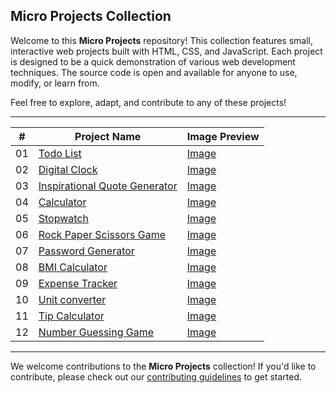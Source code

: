## Micro Projects Collection

Welcome to this **Micro Projects** repository! This collection features small, interactive web projects built with HTML, CSS, and JavaScript. Each project is designed to be a quick demonstration of various web development techniques. The source code is open and available for anyone to use, modify, or learn from.

Feel free to explore, adapt, and contribute to any of these projects!

---

| #   | Project Name | Image Preview           |
| --- | ------------ | ----------------------- |
| 01   | [Todo List](https://github.com/jovdim/Micro-Projects-Collection/tree/main/to-do-list)    | [Image](https://github.com/jovdim/Micro-Projects-Collection/blob/7c2ea2cb3c8a2123cf5dfa759921b17be623a875/to-do-list/preview-image.png) |
| 02   | [Digital Clock](https://github.com/jovdim/Micro-Projects-Collection/tree/main/to-do-list)    | [Image](https://github.com/jovdim/Micro-Projects-Collection/blob/939c594a36bbb90880a1fd5e6662d23e6d5ff5d2/digital-clock/preview-image.png) |
| 03   | [Inspirational Quote Generator](https://github.com/jovdim/Micro-Projects-Collection/tree/main/inspirational-quotes-generator)    | [Image](https://github.com/jovdim/Micro-Projects-Collection/blob/b280d8913d13e886f3089426177907bdf02838a9/inspirational-quotes-generator/preview-image.png) |
| 04   | [Calculator](https://github.com/jovdim/Micro-Projects-Collection/tree/main/calculator)    | [Image](https://github.com/jovdim/Micro-Projects-Collection/blob/3bb05d405dcfa8e08a1bd4692d6b8c24b9273fb1/calculator/preview-image.png) |
| 05   | [Stopwatch](https://github.com/jovdim/Micro-Projects-Collection/tree/main/stopwatch)    | [Image](https://github.com/jovdim/Micro-Projects-Collection/blob/dfaf078687f4bc314ce0fef478ce948045a79d62/stopwatch/preview-image.png) |
| 06   | [Rock Paper Scissors Game](https://github.com/jovdim/Micro-Projects-Collection/tree/2e595a1623f6c0144a6f43697b379e1a532f4df2/rock-paper-scissors-game)    | [Image](https://github.com/jovdim/Micro-Projects-Collection/blob/2e595a1623f6c0144a6f43697b379e1a532f4df2/rock-paper-scissors-game/preview-image.png) |
| 07   | [Password Generator](https://github.com/jovdim/Micro-Projects-Collection/tree/658b7c1fbbd86a69744b65830eb17d4e64a8bd79/password-generator)    | [Image](https://github.com/jovdim/Micro-Projects-Collection/blob/658b7c1fbbd86a69744b65830eb17d4e64a8bd79/password-generator/preview-image.png) |
| 08   | [BMI Calculator](https://github.com/jovdim/Micro-Projects-Collection/tree/61603501f4862094a8b698008babcd27cf668a03/bmi-calculator)    | [Image](https://github.com/jovdim/Micro-Projects-Collection/blob/0b2e82eb485a75de1eb54ee3c4523fedb3e6bf60/bmi-calculator/preview-image.png) |
| 09   | [Expense Tracker](https://github.com/jovdim/Micro-Projects-Collection/tree/b9df81f0793ee69f869aaf0a7d6dfbc85411bea2/expense-tracker)    | [Image](https://github.com/jovdim/Micro-Projects-Collection/blob/b9df81f0793ee69f869aaf0a7d6dfbc85411bea2/expense-tracker/preview-image.png) |
| 10   | [Unit converter](https://github.com/jovdim/Micro-Projects-Collection/tree/fa55c2bd72052e2f287547d9c2dbe8feb1dc692d/unit-converter)    | [Image](https://github.com/jovdim/Micro-Projects-Collection/blob/fa55c2bd72052e2f287547d9c2dbe8feb1dc692d/unit-converter/preview-image.png) |
| 11   | [Tip Calculator](https://github.com/jovdim/Micro-Projects-Collection/tree/4a9a12ba39a46ba8a8c4ff2c85682ad19292e238/tip-calculator)    | [Image](https://github.com/jovdim/Micro-Projects-Collection/blob/4a9a12ba39a46ba8a8c4ff2c85682ad19292e238/tip-calculator/preview-image.png) |
| 12   | [Number Guessing Game](https://github.com/jovdim/Micro-Projects-Collection/tree/3ac4fbaf908fad381487c44c4194ef2c08bf44f8/number-guessing-game)    | [Image](https://github.com/jovdim/Micro-Projects-Collection/blob/3ac4fbaf908fad381487c44c4194ef2c08bf44f8/number-guessing-game/preview-image.png) |

---
We welcome contributions to the **Micro Projects** collection! If you'd like to contribute, please check out our [contributing guidelines](https://github.com/jovdim/Micro-Projects-Collection/blob/main/CONTRIBUTING.md) to get started.
